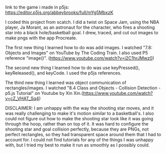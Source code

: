 link to the game i made in p5js:  https://editor.p5js.org/abbeybrooks/full/mYg5MbxzK

I coded this project from scatch. I did a twist on Space Jam, using the NBA player, Ja Morant, as an astronaut for the character, who fires a shooting star into a black hole/basketball goal. I drew, traced, and cut out images to make pngs with the app Procreate.

The first new thing I learned how to do was add images. I watched "7.8: Objects and Images" on YouTube by The Coding Train. I also used P5 reference "image()". (https://www.youtube.com/watch?v=i2C1hrJMwz0)

The second new thing I learned how to do was use keyPressed(), keyReleased(), and keyCode. I used the p5js references.

The third new thing I learned was object communication of rectangles/images. I watched "8.4 Class and Objects - Collision Detection - p5.js Tutorial" on Youtube by Xin Xin.(https://www.youtube.com/watch?v=cZ_VHAT_Sq4)

DISCLAIMER: I am unhappy with the way the shooting star moves, and  it was really challenging to make it's motion similar to a basketball's. I also could not figure out how to make the shooting star look like it was going through the hoop, rather than on top of it. It was hard to configure the shooting star and goal collision perfectly, because they are PNGs, not perfect rectangles, so they had transparent space around them that I had to account for. I could not find tutorials for any of the things I was unhappy with, but I tried my best to make it run as smoothly as I possibly could.
